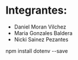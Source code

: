 # Integrantes:

- Daniel Moran Vilchez
- Maria Gonzales Baldera
- Nicki Sainez Pezantes


npm install dotenv --save